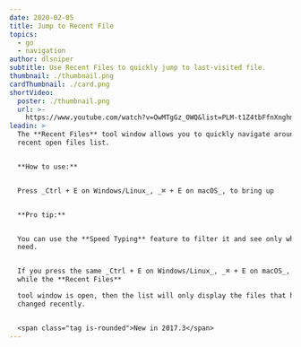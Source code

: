 ```yaml
---
date: 2020-02-05
title: Jump to Recent File
topics:
  - go
  - navigation
author: dlsniper
subtitle: Use Recent Files to quickly jump to last-visited file.
thumbnail: ./thumbnail.png
cardThumbnail: ./card.png
shortVideo:
  poster: ./thumbnail.png
  url: >-
    https://www.youtube.com/watch?v=OwMTgGz_OWQ&list=PLM-t1Z4tbFfnXnghmtk6WVz10_pivOw25&index=5&t=0s
leadin: >
  The **Recent Files** tool window allows you to quickly navigate around the
  recent open files list.


  **How to use:**


  Press _Ctrl + E on Windows/Linux_, _⌘ + E on macOS_, to bring up


  **Pro tip:**


  You can use the **Speed Typing** feature to filter it and see only what you
  need.


  If you press the same _Ctrl + E on Windows/Linux_, _⌘ + E on macOS_, shortcut
  while the **Recent Files**

  tool window is open, then the list will only display the files that have been
  changed recently.


  <span class="tag is-rounded">New in 2017.3</span>
---
```



